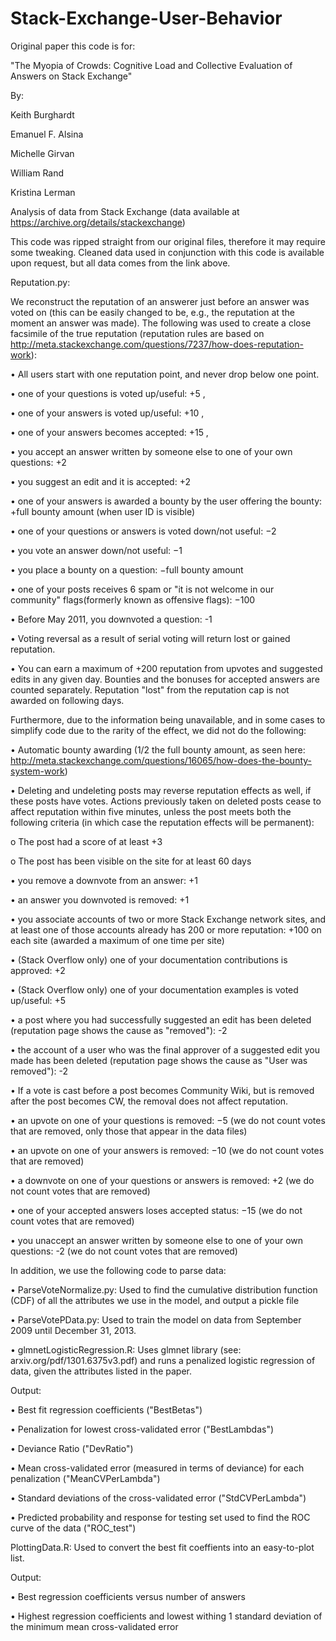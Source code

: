 # Stack-Exchange-User-Behavior

Original paper this code is for: 

"The Myopia of Crowds: Cognitive Load and Collective Evaluation of Answers on Stack Exchange"

By:

Keith Burghardt

Emanuel F. Alsina

Michelle  Girvan

William Rand

Kristina Lerman

Analysis of data from Stack Exchange (data available at https://archive.org/details/stackexchange)

This code was ripped straight from our original files, therefore it may require some tweaking. Cleaned data used in conjunction with this code is available upon request, but all data comes from the link above.

Reputation.py:

We reconstruct the reputation of an answerer just before an answer was voted on (this can be easily changed to be, e.g., the reputation at the moment an answer was made). The following was used to create a close facsimile of the true reputation (reputation rules are based on http://meta.stackexchange.com/questions/7237/how-does-reputation-work):

•	All users start with one reputation point, and never drop below one point. 

•	one of your questions is voted up/useful: +5 , 

•	one of your answers is voted up/useful: +10 , 

•	one of your answers becomes accepted: +15 , 

•	you accept an answer written by someone else to one of your own questions: +2 

•	you suggest an edit and it is accepted: +2

•	one of your answers is awarded a bounty by the user offering the bounty: +full bounty amount (when user ID is visible)

•	one of your questions or answers is voted down/not useful: −2 

•	 you vote an answer down/not useful: −1 

•	 you place a bounty on a question: −full bounty amount 

•	 one of your posts receives 6 spam or "it is not welcome in our community" flags(formerly known as offensive flags): −100 

•	 Before May 2011, you downvoted a question: -1 

•	Voting reversal as a result of serial voting will return lost or gained reputation.

•	You can earn a maximum of +200 reputation from upvotes and suggested edits in any given day. Bounties and the bonuses for accepted 
answers are counted separately. Reputation "lost" from the reputation cap is not awarded on following days. 


Furthermore, due to the information being unavailable, and in some cases to simplify code due to the rarity of the effect, we did not do the following:

•	Automatic bounty awarding (1/2 the full bounty amount, as seen here: http://meta.stackexchange.com/questions/16065/how-does-the-bounty-system-work)

•	Deleting and undeleting posts may reverse reputation effects as well, if these posts have votes. Actions previously taken on deleted 
posts cease to affect reputation within five minutes, unless the post meets both the following criteria (in which case the 
reputation effects will be permanent):

  o	The post had a score of at least +3

  o	The post has been visible on the site for at least 60 days 
  
•	you remove a downvote from an answer: +1 

•	an answer you downvoted is removed: +1 

•	you associate accounts of two or more Stack Exchange network sites, and at least one of those accounts already has 200 or more 
reputation: +100 on each site (awarded a maximum of one time per site) 

•	(Stack Overflow only) one of your documentation contributions is approved: +2 

•	(Stack Overflow only) one of your documentation examples is voted up/useful: +5 

•	 a post where you had successfully suggested an edit has been deleted (reputation page shows the cause as "removed"): -2 

•	 the account of a user who was the final approver of a suggested edit you made has been deleted (reputation page shows the cause as 
"User was removed"): -2 

•	If a vote is cast before a post becomes Community Wiki, but is removed after the post becomes CW, the removal does not affect reputation. 

•	 an upvote on one of your questions is removed: −5 (we do not count votes that are removed, only those that appear in the data files)

•	 an upvote on one of your answers is removed: −10 (we do not count votes that are removed)

•	a downvote on one of your questions or answers is removed: +2 (we do not count votes that are removed)

•	 one of your accepted answers loses accepted status: −15 (we do not count votes that are removed)

•	 you unaccept an answer written by someone else to one of your own questions: -2 (we do not count votes that are removed)


In addition, we use the following code to parse data:


•	ParseVoteNormalize.py: Used to find the cumulative distribution function (CDF) of all the attributes we use in the model, and output a 
pickle file



•	ParseVotePData.py: Used to train the model on data from September 2009 until December 31, 2013.



•	glmnetLogisticRegression.R: Uses glmnet library (see: arxiv.org/pdf/1301.6375v3.pdf) and runs a penalized logistic regression of data, 
given the attributes listed in the paper. 

Output: 

•	Best fit regression coefficients ("BestBetas")

•	Penalization for lowest cross-validated error ("BestLambdas")

•	Deviance Ratio ("DevRatio")

•	Mean cross-validated error (measured in terms of deviance) for each penalization ("MeanCVPerLambda")

•	Standard deviations of the cross-validated error ("StdCVPerLambda")

•	Predicted probability and response for testing set used to find the ROC curve of the data ("ROC_test")


PlottingData.R: Used to convert the best fit coeffients into an easy-to-plot list.

Output:

• Best regression coefficients versus number of answers 

•	Highest regression coefficients and lowest withing 1 standard deviation of the minimum mean cross-validated error
